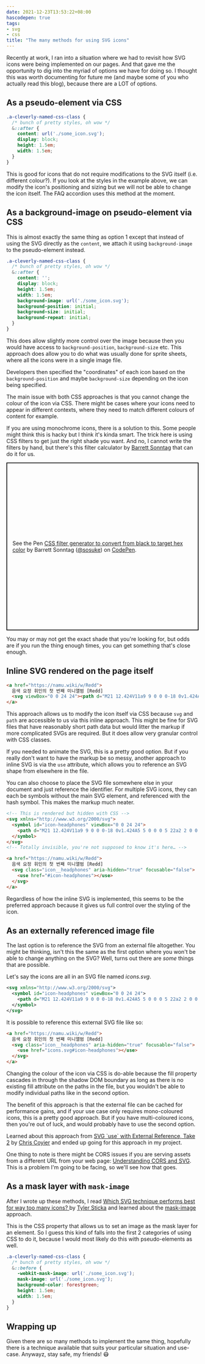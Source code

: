 ```yaml
---
date: 2021-12-23T13:53:22+08:00
hascodepen: true
tags:
- svg
- css
title: "The many methods for using SVG icons"
---
```

Recently at work, I ran into a situation where we had to revisit how SVG icons were being implemented on our pages. And that gave me the opportunity to dig into the myriad of options we have for doing so. I thought this was worth documenting for future me (and maybe some of you who actually read this blog), because there are a LOT of options.

## As a pseudo-element via CSS

```css
.a-cleverly-named-css-class {
  /* bunch of pretty styles, oh wow */
  &::after {
    content: url('./some_icon.svg');
    display: block;
    height: 1.5em;
    width: 1.5em;
  }
}
```
    
This is good for icons that do not require modifications to the SVG itself (i.e. different colour?). If you look at the styles in the example above, we can modify the icon's positioning and sizing but we will not be able to change the icon itself. The FAQ accordion uses this method at the moment.

## As a background-image on pseudo-element via CSS

This is almost exactly the same thing as option 1 except that instead of using the SVG directly as the `content`, we attach it using `background-image` to the pseudo-element instead.

```css
.a-cleverly-named-css-class {
  /* bunch of pretty styles, oh wow */
  &::after {
    content: '';
    display: block;
    height: 1.5em;
    width: 1.5em;
    background-image: url('./some_icon.svg');
    background-position: initial;
    background-size: initial;
    background-repeat: initial;
  }
}
```

This does allow slightly more control over the image because then you would have access to `background-position`, `background-size` etc. This approach does allow you to do what was usually done for sprite sheets, where all the icons were in a single image file.

Developers then specified the "coordinates" of each icon based on the `background-position` and maybe `background-size` depending on the icon being specified.

The main issue with both CSS approaches is that you cannot change the colour of the icon via CSS. There might be cases where your icons need to appear in different contexts, where they need to match different colours of content for example.

If you are using monochrome icons, there is a solution to this. Some people might think this is hacky but I think it's kinda smart. The trick here is using CSS filters to get just the right shade you want. And no, I cannot write the filters by hand, but there's this filter calculator by [Barrett Sonntag](https://twitter.com/bsonntag) that can do it for us.

<p class="codepen" data-height="440" data-default-tab="result" data-slug-hash="Pjoqqp" data-preview="true" data-user="sosuke" style="height: 440px; box-sizing: border-box; display: flex; align-items: center; justify-content: center; border: 2px solid; margin: 1em 0; padding: 1em;">
  <span>See the Pen <a href="https://codepen.io/sosuke/pen/Pjoqqp">
  CSS filter generator to convert from black to target hex color</a> by Barrett Sonntag (<a href="https://codepen.io/sosuke">@sosuke</a>)
  on <a href="https://codepen.io">CodePen</a>.</span>
</p>

You may or may not get the exact shade that you're looking for, but odds are if you run the thing enough times, you can get something that's close enough.

## Inline SVG rendered on the page itself
    
```html
<a href="https://namu.wiki/w/Redd">
  음색 요정 휘인의 첫 번째 미니앨범 [Redd]
  <svg viewBox="0 0 24 24"><path d="M21 12.424V11a9 9 0 0 0-18 0v1.424A5 5 0 0 0 5 22a2 2 0 0 0 2-2v-6a2 2 0 0 0-2-2v-1a7 7 0 0 1 14 0v1a2 2 0 0 0-2 2v6a2 2 0 0 0 2 2 5 5 0 0 0 2-9.576ZM5 20a3 3 0 0 1 0-6Zm14 0v-6a3 3 0 0 1 0 6Z"/></svg>
</a>
```

This approach allows us to modify the icon itself via CSS because `svg` and `path` are accessible to us via this inline approach. This might be fine for SVG files that have reasonably short path data but would litter the markup if more complicated SVGs are required. But it does allow very granular control with CSS classes.

If you needed to animate the SVG, this is a pretty good option. But if you really don't want to have the markup be so messy, another approach to inline SVG is via the `use` attribute, which allows you to reference an SVG shape from elsewhere in the file.

You can also choose to place the SVG file somewhere else in your document and just reference the identifier. For multiple SVG icons, they can each be symbols without the main SVG element, and referenced with the hash symbol. This makes the markup much neater.

```html
<!-- This is rendered but hidden with CSS -->
<svg xmlns="http://www.w3.org/2000/svg">
  <symbol id="icon-headphones" viewBox="0 0 24 24">
    <path d="M21 12.424V11a9 9 0 0 0-18 0v1.424A5 5 0 0 0 5 22a2 2 0 0 0 2-2v-6a2 2 0 0 0-2-2v-1a7 7 0 0 1 14 0v1a2 2 0 0 0-2 2v6a2 2 0 0 0 2 2 5 5 0 0 0 2-9.576ZM5 20a3 3 0 0 1 0-6Zm14 0v-6a3 3 0 0 1 0 6Z"/>
  </symbol>
</svg>
<!-- Totally invisible, you're not supposed to know it's here… -->

<a href="https://namu.wiki/w/Redd">
  음색 요정 휘인의 첫 번째 미니앨범 [Redd]
  <svg class="icon__headphones" aria-hidden="true" focusable="false">
    <use href="#icon-headphones"></use>
  </svg>
</a>
```

Regardless of how the inline SVG is implemented, this seems to be the preferred approach because it gives us full control over the styling of the icon.

## As an externally referenced image file

The last option is to reference the SVG from an external file altogether. You might be thinking, isn't this the same as the first option where you won't be able to change anything on the SVG? Well, turns out there are *some* things that are possible.

Let's say the icons are all in an SVG file named *icons.svg*.

```xml
<svg xmlns="http://www.w3.org/2000/svg">
  <symbol id="icon-headphones" viewBox="0 0 24 24">
    <path d="M21 12.424V11a9 9 0 0 0-18 0v1.424A5 5 0 0 0 5 22a2 2 0 0 0 2-2v-6a2 2 0 0 0-2-2v-1a7 7 0 0 1 14 0v1a2 2 0 0 0-2 2v6a2 2 0 0 0 2 2 5 5 0 0 0 2-9.576ZM5 20a3 3 0 0 1 0-6Zm14 0v-6a3 3 0 0 1 0 6Z"/>
  </symbol>
</svg>
```

It is possible to reference this external SVG file like so:

```html
<a href="https://namu.wiki/w/Redd">
  음색 요정 휘인의 첫 번째 미니앨범 [Redd]
  <svg class="icon__headphones" aria-hidden="true" focusable="false">
    <use href="icons.svg#icon-headphones"></use>
  </svg>
</a>
```

Changing the colour of the icon via CSS is do-able because the fill property cascades in through the shadow DOM boundary as long as there is no existing fill attribute on the paths in the file, but you wouldn't be able to modify individual paths like in the second option.

The benefit of this approach is that the external file can be cached for performance gains, and if your use case only requires mono-coloured icons, this is a pretty good approach. But if you have multi-coloured icons, then you're out of luck, and would probably have to use the second option.

Learned about this approach from [SVG \`use\` with External Reference, Take 2](https://css-tricks.com/svg-use-with-external-reference-take-2/) by [Chris Coyier](https://chriscoyier.net/) and ended up going for this approach in my project.

One thing to note is there might be CORS issues if you are serving assets from a different URL from your web page: [Understanding CORS and SVG](https://oreillymedia.github.io/Using_SVG/extras/ch10-cors.html). This is a problem I'm going to be facing, so we'll see how that goes.

## As a mask layer with `mask-image`

After I wrote up these methods, I read [Which SVG technique performs best for way too many icons? ](https://cloudfour.com/thinks/svg-icon-stress-test/) by [Tyler Sticka](https://tylersticka.com/) and learned about the [mask-image](https://developer.mozilla.org/en-US/docs/Web/CSS/mask-image) approach.

This is the CSS property that allows us to set an image as the mask layer for an element. So I guess this kind of falls into the first 2 categories of using CSS to do it, because I would most likely do this with pseudo-elements as well.

```css
.a-cleverly-named-css-class {
  /* bunch of pretty styles, oh wow */
  &::before {
    -webkit-mask-image: url('./some_icon.svg');
    mask-image: url('./some_icon.svg');
    background-color: forestgreen;
    height: 1.5em;
    width: 1.5em;
  }
}
```

## Wrapping up

Given there are so many methods to implement the same thing, hopefully there is a technique available that suits your particular situation and use-case. Anywayz, stay safe, my friends! <span class="emoji" role="img" tabindex="0" aria-label="face with medical mask">&#x1F637;</span>
